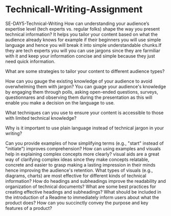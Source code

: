 # Technicall-Writing-Assignment

SE-DAY5-Technical-Writing
How can understanding your audience’s expertise level (tech experts vs. regular folks) shape the way you present technical information?
    It helps you tailor your content based on what the audience already knows for example if their beginners you will use simple language and
    hence you will break it into simple understandable chunks.If they are tech experts you will you can use jargons since they are farmiliar 
    with it and keep your information concise and simple because they just need quick information.
    
What are some strategies to tailor your content to different audience types?
    
    
How can you gauge the existing knowledge of your audience to avoid overwhelming them with jargon?
    You can guage your audience's knowledge by engaging them through polls, asking open-ended questions, surveys, questionnares and observing them 
    during the presentation as this will enable you make a decision on the language to use.
    
What techniques can you use to ensure your content is accessible to those with limited technical knowledge?
    
    
Why is it important to use plain language instead of technical jargon in your writing?
    
Can you provide examples of how simplifying terms (e.g., "start" instead of "initiate") improves comprehension?
How can using examples and visuals help in explaining complex concepts more clearly?
    visual aids are a great way of clarifying complex ideas since they make concepts relatable, concrete and easier to grasp making a lasting 
    impression in their minds hence improving the audience's retention.
What types of visuals (e.g., diagrams, charts) are most effective for different kinds of technical information?
How do headings and subheadings improve the readability and organization of technical documents?
What are some best practices for creating effective headings and subheadings?
What should be included in the introduction of a Readme to immediately inform users about what the product does?
How can you succinctly convey the purpose and key features of a product?
